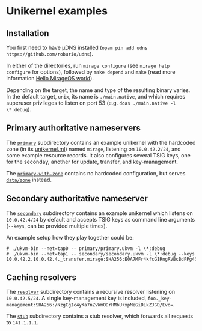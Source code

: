 # Unikernel examples

## Installation

You first need to have µDNS installed (`opam pin add udns https://github.com/roburio/udns`).

In either of the directories, run `mirage configure` (see `mirage help
configure` for options), followed by `make depend` and `make` (read more
information [Hello MirageOS world](https://mirage.io/wiki/hello-world)).

Depending on the target, the name and type of the resulting binary varies. In
the default target, `unix`, its name is `./main.native`, and which requires
superuser privileges to listen on port 53 (e.g. `doas ./main.native -l
\*:debug`).

## Primary authoritative nameservers

The [`primary`](primary/) subdirectory contains an example unikernel with the
hardcoded zone (in its [unikernel.ml](primary/unikernel.ml)) named `mirage`,
listening on `10.0.42.2/24`, and some example resource records.  It also
configures several TSIG keys, one for the seconday, another for update,
transfer, and key-management.

The [`primary-with-zone`](primary-with-zone/) contains no hardcoded
configuration, but serves [`data/zone`](primary-with-zone/data/zone) instead.

## Secondary authoritative nameserver

The [`secondary`](secondary/) subdirectory contains an example unikernel which
listens on `10.0.42.4/24` by default and accepts TSIG keys as command line
arguments (`--keys`, can be provided multiple times).

An example setup how they play together could be:
```
# ./ukvm-bin --net=tap0 -- primary/primary.ukvm -l \*:debug
# ./ukvm-bin --net=tap1 -- secondary/secondary.ukvm -l \*:debug --keys 10.0.42.2.10.0.42.4._transfer.mirage:SHA256:E0A7MFr4kfcGIRngRVBcBdFPg43XIb2qbGswcn66q4Q=
```

## Caching resolvers

The [`resolver`](resolver/) subdirectory contains a recursive resolver listening
on `10.0.42.5/24`.  A single key-management key is included,
`foo._key-management:SHA256:/NzgCgIc4yKa7nZvWmODrHMbU+xpMeGiDLkZJGD/Evo=`.

The [`stub`](stub/) subdirectory contains a stub resolver, which forwards all
requests to `141.1.1.1`.
